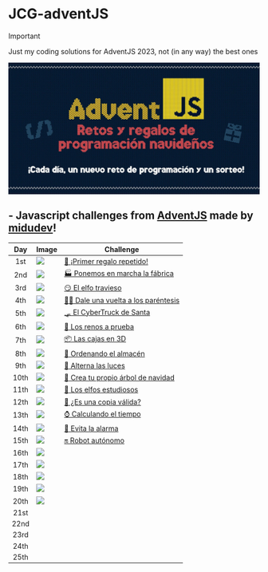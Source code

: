 # JCG-adventJS

> [!IMPORTANT]
> Just my coding solutions for AdventJS 2023, not (in any way) the best ones

<p align="center">
   <a href="https://adventjs.dev/"><img align="center" src="./public/adventjs.jpg" /></a>
</p>

<h2> - Javascript challenges from <a href="https://adventjs.dev/">AdventJS</a> made by <a href="https://github.com/midudev">midudev</a>!</h2>

| Day   |  Image                                                                                           | Challenge                                                                                                         | 
| :-:   | ------------------------------------------------------------------------------------------------ | --------------------------------------------------------------------------------------------------------          |
| 1st   | <img src="https://adventjs.dev/challenges-2023/1.png" width="40" style="object-fit: contain;" /> | [🎁 ¡Primer regalo repetido!](https://github.com/jcuencagento/JCG-adventJS/blob/master/december_01.md)            |
| 2nd   | <img src="https://adventjs.dev/challenges-2023/2.png" width="40" style="object-fit: contain;" /> | [🏭 Ponemos en marcha la fábrica](https://github.com/jcuencagento/JCG-adventJS/blob/master/december_02.md)        |
| 3rd   | <img src="https://adventjs.dev/challenges-2023/3.png" width="40" style="object-fit: contain;" /> | [😏 El elfo travieso](https://github.com/jcuencagento/JCG-adventJS/blob/master/december_03.md)                    | 
| 4th   | <img src="https://adventjs.dev/challenges-2023/4.png" width="40" style="object-fit: contain;" /> | [😵‍💫 Dale una vuelta a los paréntesis](https://github.com/jcuencagento/JCG-adventJS/blob/master/december_04.md)    | 
| 5th   | <img src="https://adventjs.dev/challenges-2023/5.png" width="40" style="object-fit: contain;" /> | [🛷 El CyberTruck de Santa](https://github.com/jcuencagento/JCG-adventJS/blob/master/december_05.md)              |
| 6th   | <img src="https://adventjs.dev/challenges-2023/6.png" width="40" style="object-fit: contain;" /> | [🦌 Los renos a prueba](https://github.com/jcuencagento/JCG-adventJS/blob/master/december_06.md)                  |
| 7th   | <img src="https://adventjs.dev/challenges-2023/7.png" width="40" style="object-fit: contain;" /> | [📦 Las cajas en 3D](https://github.com/jcuencagento/JCG-adventJS/blob/master/december_07.md)                     |
| 8th   | <img src="https://adventjs.dev/challenges-2023/8.png" width="40" style="object-fit: contain;" /> | [🏬 Ordenando el almacén](https://github.com/jcuencagento/JCG-adventJS/blob/master/december_08.md)                |
| 9th   | <img src="https://adventjs.dev/challenges-2023/9.png" width="40" style="object-fit: contain;" /> | [🚦 Alterna las luces](https://github.com/jcuencagento/JCG-adventJS/blob/master/december_09.md)                   |
| 10th  | <img src="https://adventjs.dev/challenges-2023/10.png" width="40" style="object-fit: contain;" />| [🎄 Crea tu propio árbol de navidad](https://github.com/jcuencagento/JCG-adventJS/blob/master/december_10.md)     |
| 11th  | <img src="https://adventjs.dev/challenges-2023/11.png" width="40" style="object-fit: contain;" />| [📖 Los elfos estudiosos](https://github.com/jcuencagento/JCG-adventJS/blob/master/december_11.md)                |
| 12th  | <img src="https://adventjs.dev/challenges-2023/12.png" width="40" style="object-fit: contain;" />| [📸 ¿Es una copia válida?](https://github.com/jcuencagento/JCG-adventJS/blob/master/december_12.md)               |
| 13th  | <img src="https://adventjs.dev/challenges-2023/13.png" width="40" style="object-fit: contain;" />| [⌚ Calculando el tiempo](https://github.com/jcuencagento/JCG-adventJS/blob/master/december_13.md)                | 
| 14th  | <img src="https://adventjs.dev/challenges-2023/14.png" width="40" style="object-fit: contain;" />| [🚨 Evita la alarma](https://github.com/jcuencagento/JCG-adventJS/blob/master/december_14.md)                     | 
| 15th  | <img src="https://adventjs.dev/challenges-2023/15.png" width="40" style="object-fit: contain;" />| [🔛 Robot autónomo](https://github.com/jcuencagento/JCG-adventJS/blob/master/december_15.md)                      |
| 16th  | <img src="https://adventjs.dev/challenges-2023/16.png" width="40" style="object-fit: contain;" />|                                                                                                  |
| 17th  | <img src="https://adventjs.dev/challenges-2023/17.png" width="40" style="object-fit: contain;" />|                                                                                                  | 
| 18th  | <img src="https://adventjs.dev/challenges-2023/18.png" width="40" style="object-fit: contain;" />|                                                                                                  |  
| 19th  | <img src="https://adventjs.dev/challenges-2023/19.png" width="40" style="object-fit: contain;" />|                                                                                                  |  
| 20th  | <img src="https://adventjs.dev/challenges-2023/20.png" width="40" style="object-fit: contain;" />|                                                                                                  |  
| 21st  |                                                                                                  |                                                                                                  |  
| 22nd  |                                                                                                  |                                                                                                  |  
| 23rd  |                                                                                                  |                                                                                                  | 
| 24th  |                                                                                                  |                                                                                                  |
| 25th  |                                                                                                  |                                                                                                  |
